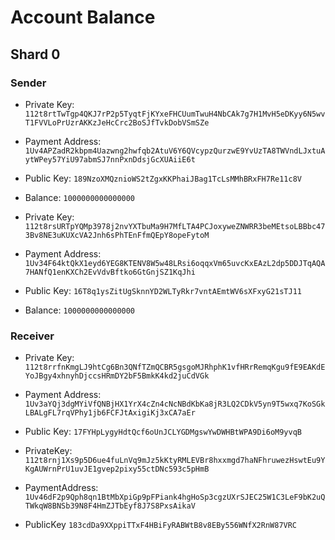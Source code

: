 # Account Balance
## Shard 0
### Sender
- Private Key: `112t8rtTwTgp4QKJ7rP2p5TyqtFjKYxeFHCUumTwuH4NbCAk7g7H1MvH5eDKyy6N5wvT1FVVLoPrUzrAKKzJeHcCrc2BoSJfTvkDobVSmSZe`
- Payment Address: `1Uv4APZadR2kbpm4Uazwng2hwfqb2AtuV6Y6QVcypzQurzwE9YvUzTA8TWVndLJxtuAytWPey57YiU97abmSJ7nnPxnDdsjGcXUAiiE6t`
- Public Key: `189NzoXMQznioWS2tZgxKKPhaiJBag1TcLsMMhBRxFH7Re11c8V`
- Balance: `1000000000000000`

- Private Key: `112t8rsURTpYQMp3978j2nvYXTbuMa9H7MfLTA4PCJoxyweZNWRR3beMEtsoLBBbc473Bv8NE3uKUXcVA2Jnh6sPhTEnFfmQEpY8opeFytoM`
- Payment Address: `1Uv34F64ktQkX1eyd6YEG8KTENV8W5w48LRsi6oqqxVm65uvcKxEAzL2dp5DDJTqAQA7HANfQ1enKXCh2EvVdvBftko6GtGnjSZ1KqJhi`
- Public Key: `16T8q1ysZitUgSknnYD2WLTyRkr7vntAEmtWV6sXFxyG21sTJ11`
- Balance: `1000000000000000`

### Receiver
- Private Key: `112t8rrfnKmgLJ9htCg6Bn3QNfTZmQCBR5gsgoMJRhphK1vfHRrRemqKgu9fE9EAKdEYoJBgy4xhnyhDjccsHRmDY2bF5BmkK4kd2juCdVGk`
- Payment Address: `1Uv3aYQj3dgMYiVfQNBjHX1YrX4cZn4cNcNBdKbKa8jR3LQ2CDkV5yn9T5wxq7KoSGkLBALgFL7rqVPhy1jb6FCFJtAxigiKj3xCA7aEr`
- Public Key: `17FYHpLygyHdtQcf6oUnJCLYGDMgswYwDWHBtWPA9Di6oM9yvqB`


- PrivateKey: `112t8rnj1Xs9p5D6ue4fuLnVq9mJz5kKtyRMLEVBr8hxxmgd7haNFhruwezHswtEu9YKgAUWrnPrU1uvJE1gvep2pixy55ctDNc593c5pHmB`
- PaymentAddress: `1Uv46dF2p9Qph8qn1BtMbXpiGp9pFPiank4hgHoSp3cgzUXrSJEC25W1C3LeF9bK2uQTWkqW8BNSb39N8F4HmZJTbEyf8J7S8PxsAikaV`
- PublicKey `183cdDa9XXppiTTxF4HBiFyRABWtB8v8EBy556WNfX2RnW87VRC` 
 
